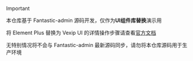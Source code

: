 > [!IMPORTANT]
>
> 本仓库基于 Fantastic-admin 源码开发，仅作为**UI组件库替换**演示用
>
> 将 Element Plus 替换为 Vexip UI 的详情操作步骤请查看[官方文档](https://fantastic-admin.github.io/guide/replace-to-vexip.html)
>
> 无特别情况将不会与 Fantastic-admin 最新源码同步，请勿将本仓库源码用于生产环境
